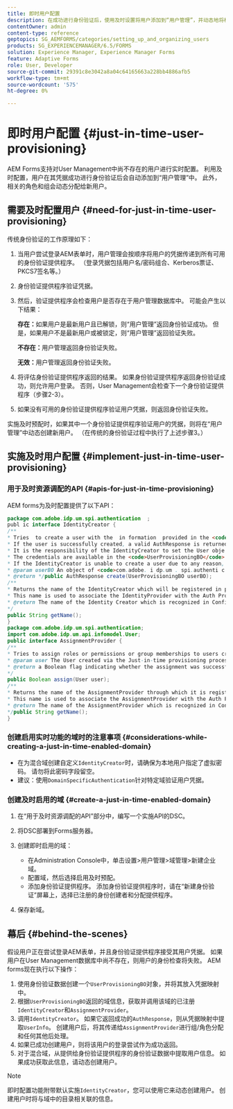 ```yaml
---
title: 即时用户配置
description: 在成功进行身份验证后，使用及时设置将用户添加到“用户管理”，并动态地将相关角色和组分配给新用户。
contentOwner: admin
content-type: reference
geptopics: SG_AEMFORMS/categories/setting_up_and_organizing_users
products: SG_EXPERIENCEMANAGER/6.5/FORMS
solution: Experience Manager, Experience Manager Forms
feature: Adaptive Forms
role: User, Developer
source-git-commit: 29391c8e3042a8a04c64165663a228bb4886afb5
workflow-type: tm+mt
source-wordcount: '575'
ht-degree: 0%

---
```


# 即时用户配置 {#just-in-time-user-provisioning}

AEM Forms支持对User Management中尚不存在的用户进行实时配置。 利用及时配置，用户在其凭据成功进行身份验证后会自动添加到“用户管理”中。 此外，相关的角色和组会动态分配给新用户。

## 需要及时配置用户 {#need-for-just-in-time-user-provisioning}

传统身份验证的工作原理如下：

1. 当用户尝试登录AEM表单时，用户管理会按顺序将用户的凭据传递到所有可用的身份验证提供程序。 （登录凭据包括用户名/密码组合、Kerberos票证、PKCS7签名等。）
1. 身份验证提供程序验证凭据。
1. 然后，验证提供程序会检查用户是否存在于用户管理数据库中。 可能会产生以下结果：

   **存在：**&#x200B;如果用户是最新用户且已解锁，则“用户管理”返回身份验证成功。 但是，如果用户不是最新用户或被锁定，则“用户管理”返回验证失败。

   **不存在：**&#x200B;用户管理返回身份验证失败。

   **无效：**&#x200B;用户管理返回身份验证失败。

1. 将评估身份验证提供程序返回的结果。 如果身份验证提供程序返回身份验证成功，则允许用户登录。 否则，User Management会检查下一个身份验证提供程序（步骤2-3）。
1. 如果没有可用的身份验证提供程序验证用户凭据，则返回身份验证失败。

实施及时预配时，如果其中一个身份验证提供程序验证用户的凭据，则将在“用户管理”中动态创建新用户。 （在传统的身份验证过程中执行了上述步骤3。）

## 实施及时用户配置 {#implement-just-in-time-user-provisioning}

### 用于及时资源调配的API {#apis-for-just-in-time-provisioning}

AEM forms为及时配置提供了以下API：

```java
package com.adobe.idp.um.spi.authentication  ;
publ ic interface IdentityCreator {
/**
* Tries  to create a user with the  in formation  provided in the <code>UserProvisioningBO</code> object.
* If the user is successfully created, a valid AuthResponse is returned along with the information using which the user was created.
* It is the responsibility of the IdentityCreator to set the User obje ct  in the cre dential map with th e  ke y  <code>UMA u thenticationUtil.authenticatedUserKey</code>
* The credentials are available in the <code>UserProvisioningBO</code> object in the 'credentials' property.
* If the IdentityCreator is unable to create a user due to any reason, it returns <code>null</code>
* @param userBO An object of <code>com.adobe. i dp.um . spi.authenti c ationUserProvisioningBO</code>
* @return */public AuthResponse create(UserProvisioningBO userBO);
/**
* Returns the name of the IdentityCreator which will be registered in preferences.
* This name is used to associate the IdentityProvider with the Auth Provider Configuration in the domain.
* @return The name of the Identity Creator which is recognized in Configuration.
*/
public String getName();
}
package com.adobe.idp.um.spi.authentication;
import com.adobe.idp.um.api.infomodel.User;
public interface AssignmentProvider {
/**
* Tries to assign roles or permissions or group memberships to users created via Just-in-time provisioning.
* @param user The User created via the Just-in-time provisioning process.
* @return a Boolean flag indicating whether the assignment was successful or not.
*/
public Boolean assign(User user);
/**
* Returns the name of the AssignmentProvider through which it is registered under preferences.
* This name is used to associate the AssignmentProvider with the Auth Provider Configuration in the domain.
* @return The name of the AssignmentProvider which is recognized in Configuration.
*/public String getName();
}
```

### 创建启用实时功能的域时的注意事项 {#considerations-while-creating-a-just-in-time-enabled-domain}

* 在为混合域创建自定义`IdentityCreator`时，请确保为本地用户指定了虚拟密码。 请勿将此密码字段留空。
* 建议：使用`DomainSpecificAuthentication`针对特定域验证用户凭据。

### 创建及时启用的域 {#create-a-just-in-time-enabled-domain}

1. 在“用于及时资源调配的API”部分中，编写一个实施API的DSC。
1. 将DSC部署到Forms服务器。
1. 创建即时启用的域：

   * 在Administration Console中，单击设置>用户管理>域管理>新建企业域。
   * 配置域，然后选择启用及时预配。<!--Fix broken link (See Setting up and managing domains).-->
   * 添加身份验证提供程序。 添加身份验证提供程序时，请在“新建身份验证”屏幕上，选择已注册的身份创建者和分配提供程序。

1. 保存新域。

## 幕后 {#behind-the-scenes}

假设用户正在尝试登录AEM表单，并且身份验证提供程序接受其用户凭据。 如果用户在User Management数据库中尚不存在，则用户的身份检查将失败。 AEM forms现在执行以下操作：

1. 使用身份验证数据创建一个`UserProvisioningBO`对象，并将其放入凭据映射中。
1. 根据`UserProvisioningBO`返回的域信息，获取并调用该域的已注册`IdentityCreator`和`AssignmentProvider`。
1. 调用`IdentityCreator`。 如果它返回成功的`AuthResponse`，则从凭据映射中提取`UserInfo`。 创建用户后，将其传递给`AssignmentProvider`进行组/角色分配和任何其他后处理。
1. 如果已成功创建用户，则将该用户的登录尝试作为成功返回。
1. 对于混合域，从提供给身份验证提供程序的身份验证数据中提取用户信息。 如果成功获取此信息，请动态创建用户。

>[!NOTE]
>
>即时配置功能附带默认实施`IdentityCreator`，您可以使用它来动态创建用户。 创建用户时将与域中的目录相关联的信息。
